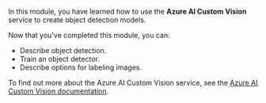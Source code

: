 In this module, you have learned how to use the **Azure AI Custom Vision** service to create object detection models.

Now that you've completed this module, you can:

- Describe object detection.
- Train an object detector.
- Describe options for labeling images.

To find out more about the Azure AI Custom Vision service, see the [Azure AI Custom Vision documentation](/azure/cognitive-services/custom-vision-service/).